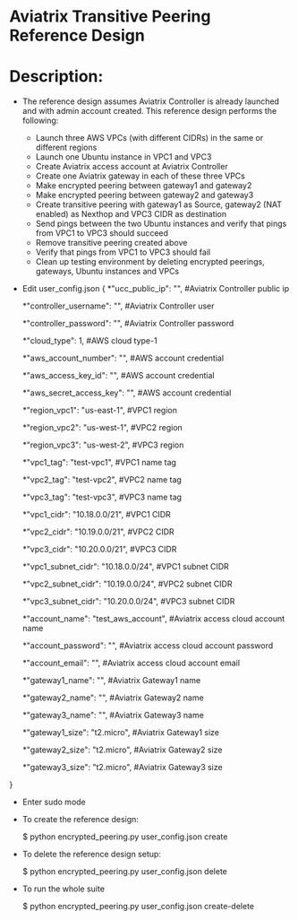 Aviatrix Transitive Peering Reference Design
================================================================================


Description:
================================================================================

* The reference design assumes Aviatrix Controller is already launched and with admin account created.
  This reference design performs the following:
    + Launch three AWS VPCs (with different CIDRs) in the same or different regions
    + Launch one Ubuntu instance in VPC1 and VPC3
    + Create Aviatrix access account at Aviatrix Controller
    + Create one Aviatrix gateway in each of these three VPCs
    + Make encrypted peering between gateway1 and gateway2
    + Make encrypted peering between gateway2 and gateway3
    + Create transitive peering with gateway1 as Source, gateway2 (NAT enabled) as Nexthop and VPC3 CIDR as destination
    + Send pings between the two Ubuntu instances and verify that pings from VPC1 to VPC3 should succeed
    + Remove transitive peering created above
    + Verify that pings from VPC1 to VPC3 should fail
    + Clean up testing environment by deleting encrypted peerings, gateways, Ubuntu instances and VPCs
    
* Edit user_config.json
{
  *"ucc_public_ip": "", 			#Aviatrix Controller public ip

  *"controller_username": "", 			#Aviatrix Controller user

  *"controller_password": "", 			#Aviatrix Controller password

  *"cloud_type": 1, 				#AWS cloud type-1

  *"aws_account_number": "",                    #AWS account credential

  *"aws_access_key_id": "",		        #AWS account credential

  *"aws_secret_access_key": "",			#AWS account credential

  *"region_vpc1": "us-east-1",		#VPC1 region

  *"region_vpc2": "us-west-1",		#VPC2 region

  *"region_vpc3": "us-west-2",		#VPC3 region

  *"vpc1_tag": "test-vpc1",		#VPC1 name tag

  *"vpc2_tag": "test-vpc2",		#VPC2 name tag

  *"vpc3_tag": "test-vpc3",		#VPC3 name tag

  *"vpc1_cidr": "10.18.0.0/21",		#VPC1 CIDR

  *"vpc2_cidr": "10.19.0.0/21",		#VPC2 CIDR

  *"vpc3_cidr": "10.20.0.0/21",		#VPC3 CIDR

  *"vpc1_subnet_cidr": "10.18.0.0/24",     #VPC1 subnet CIDR

  *"vpc2_subnet_cidr": "10.19.0.0/24",	#VPC2 subnet CIDR

  *"vpc3_subnet_cidr": "10.20.0.0/24",	#VPC3 subnet CIDR

  *"account_name": "test_aws_account",          #Aviatrix access cloud account name

  *"account_password": "",                      #Aviatrix access cloud account password

  *"account_email": "",				#Aviatrix access cloud account email

  *"gateway1_name": "",				#Aviatrix Gateway1 name

  *"gateway2_name": "",             #Aviatrix Gateway2 name

  *"gateway3_name": "",             #Aviatrix Gateway3 name

  *"gateway1_size": "t2.micro",			#Aviatrix Gateway1 size

  *"gateway2_size": "t2.micro",			#Aviatrix Gateway2 size

  *"gateway3_size": "t2.micro",			#Aviatrix Gateway3 size

}

* Enter sudo mode

* To create the reference design:

    $ python encrypted_peering.py user_config.json create

* To delete the reference design setup:

    $ python encrypted_peering.py user_config.json delete

* To run the whole suite

    $ python encrypted_peering.py user_config.json create-delete


